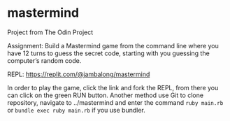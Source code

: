 # mastermind

Project from The Odin Project

Assignment: Build a Mastermind game from the command line where you have 12 turns to guess the secret code, starting with you guessing the computer’s random code.

REPL: <https://replit.com/@jambalong/mastermind>

In order to play the game, click the link and fork the REPL, from there you can click on the green RUN button.
Another method use Git to clone repository, navigate to ../mastermind and enter the command `ruby main.rb` or `bundle exec ruby main.rb` if you use bundler.
